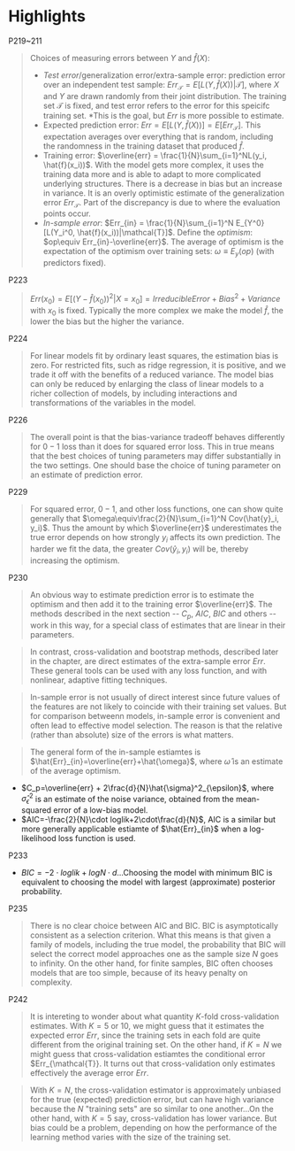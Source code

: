 # Highlights
P219~211
> Choices of measuring errors between $Y$ and $\hat{f}(X)$:
> - *Test error*/generalization error/extra-sample error: prediction error over an independent test sample: $Err_{\mathcal{T}}=E[L(Y, \hat{f}(X))|\mathcal{T}]$, where $X$ and $Y$ are drawn randomly from their joint distribution. The training set $\mathcal{T}$ is fixed, and test error refers to the error for this speicifc training set. *This is the goal, but $Err$ is more possible to estimate.
> - Expected prediction error: $Err = E[L(Y, \hat{f}(X))] = E[Err_{\mathcal{T}}]$. This expectation averages over everything that is random, including the randomness in the training dataset that produced $\hat{f}$.
> - Training error: $\overline{err} = \frac{1}{N}\sum_{i=1}^NL(y_i, \hat{f}(x_i))$. With the model gets more complex, it uses the training data more and is able to adapt to more complicated underlying structures. There is a decrease in bias but an increase in variance. It is an overly optimistic estimate of the generalization error $Err_{\mathcal{T}}$. Part of the discrepancy is due to where the evaluation points occur.
> - *In-sample error*: $Err_{in} = \frac{1}{N}\sum_{i=1}^N E_{Y^0}[L(Y_i^0, \hat{f}(x_i))|\mathcal{T}]$.
> Define the *optimism*: $op\equiv Err_{in}-\overline{err}$. The average of optimism is the expectation of the optimism over training sets: $\omega\equiv E_{y}(op)$ (with predictors fixed).

P223
> $Err(x_0) = E[(Y - \hat{f}(x_0))^2|X=x_0]=Irreducible Error + Bias^2 + Variance$ with $x_0$ is fixed. Typically the more complex we make the model $\hat{f}$, the lower the bias but the higher the variance.

P224
> For linear models fit by ordinary least squares, the estimation bias is zero. For restricted fits, such as ridge regression, it is positive, and we trade it off with the benefits of a reduced variance. The model bias can only be reduced by enlarging the class of linear models to a richer collection of models, by including interactions and transformations of the variables in the model.

P226
> The overall point is that the bias-variance tradeoff behaves differently for $0-1$ loss than it does for squared error loss. This in true means that the best choices of tuning parameters may differ substantially in the two settings. One should base the choice of tuning parameter on an estimate of prediction error.

P229
> For squared error, $0-1$, and other loss functions, one can show quite generally that $\omega\equiv\frac{2}{N}\sum_{i=1}^N Cov(\hat{y}_i, y_i)$. Thus the amount by which $\overline{err}$ underestimates the true error depends on how strongly $y_i$ affects its own prediction. The harder we fit the data, the greater $Cov(\hat{y}_i, y_i)$ will be, thereby increasing the optimism.

P230
> An obvious way to estimate prediction error is to estimate the optimism and then add it to the training error $\overline{err}$. The methods described in the next section -- $C_p$, $AIC$, $BIC$ and others -- work in this way, for a special class of estimates that are linear in their parameters.

> In contrast, cross-validation and bootstrap methods, described later in the chapter, are direct estimates of the extra-sample error $Err$. These general tools can be used with any loss function, and with nonlinear, adaptive fitting techniques.

> In-sample error is not usually of direct interest since future values of the features are not likely to coincide with their training set values. But for comparison betweenn models, in-sample error is convenient and often lead to effective model selection. The reason is that the relative (rather than absolute) size of the errors is what matters. 

> The general form of the in-sample estiamtes is $\hat{Err}_{in}=\overline{err}+\hat{\omega}$, where $\hat{\omega}$ is an estimate of the average optimism.
- $C_p=\overline{err} + 2\frac{d}{N}\hat{\sigma}^2_{\epsilon}$, where $\hat{\sigma}^2_{\epsilon}$ is an estimate of the noise variance, obtained from the mean-squared error of a low-bias model. 
- $AIC=-\frac{2}{N}\cdot loglik+2\cdot\frac{d}{N}$, AIC is a similar but more generally applicable estiamte of $\hat{Err}_{in}$ when a log-likelihood loss function is used. 

P233
- $BIC=-2\cdot loglik+logN\cdot d$...Choosing the model with minimum BIC is equivalent to choosing the model with largest (approximate) posterior probability.

P235
> There is no clear choice between AIC and BIC. BIC is asymptotically consistent as a selection criterion. What this means is that given a family of models, including the true model, the probability that BIC will select the correct model approaches one as the sample size $N$ goes to infinity. On the other hand, for finite samples, BIC often chooses models that are too simple, because of its heavy penalty on complexity.

P242
> It is intereting to wonder about what quantity $K$-fold cross-validation estimates. With $K=5$ or $10$, we might guess that it estimates the expected error $Err$, since the training sets in each fold are quite different from the original training set. On the other hand, if $K=N$ we might guess that cross-validation estiamtes the conditional error $Err_{\mathcal{T}}. It turns out that cross-validation only estimates effectively the average error $Err$.

> With $K=N$, the cross-validation estimator is approximately unbiased for the true (expected) prediction error, but can have high variance because the $N$ "training sets" are so similar to one another...On the other hand, with $K=5$ say, cross-validation has lower variance. But bias could be a problem, depending on how the performance of the learning method varies with the size of the training set.